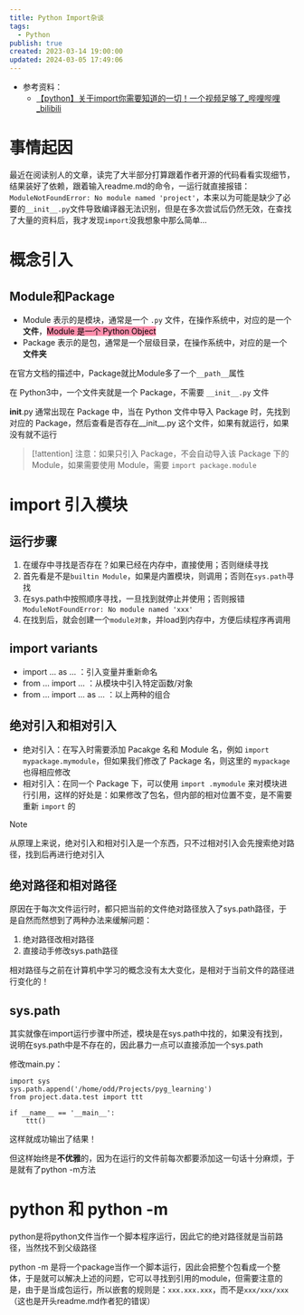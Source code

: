 ```yaml
---
title: Python Import杂谈
tags:
  - Python
publish: true
created: 2023-03-14 19:00:00
updated: 2024-03-05 17:49:06
---
```


- 参考资料：
	-  [【python】关于import你需要知道的一切！一个视频足够了_哔哩哔哩_bilibili](https://www.bilibili.com/video/BV1K24y1k7XA/)

# 事情起因

最近在阅读别人的文章，读完了大半部分打算跟着作者开源的代码看看实现细节，结果装好了依赖，跟着输入readme.md的命令，一运行就直接报错：`ModuleNotFoundError: No module named 'project'`，本来以为可能是缺少了必要的`__init__.py`文件导致编译器无法识别，但是在多次尝试后仍然无效，在查找了大量的资料后，我才发现`import`没我想象中那么简单...

# 概念引入

## Module和Package

- Module 表示的是模块，通常是一个 `.py` 文件，在操作系统中，对应的是一个**文件**，<mark style="background: #FF5582A6;">Module 是一个 Python Object</mark>
- Package 表示的是包，通常是一个层级目录，在操作系统中，对应的是一个**文件夹**

在官方文档的描述中，Package就比Module多了一个`__path__`属性

在 Python3中，一个文件夹就是一个 Package，不需要 `__init__.py` 文件

__init__.py 通常出现在 Package 中，当在 Python 文件中导入 Package 时，先找到对应的 Package，然后查看是否存在__init__.py 这个文件，如果有就运行，如果没有就不运行

> [!attention]
> 注意：如果只引入 Package，不会自动导入该 Package 下的 Module，如果需要使用 Module，需要 `import package.module`

# import 引入模块

## 运行步骤

1. 在缓存中寻找是否存在？如果已经在内存中，直接使用；否则继续寻找
2. 首先看是不是`builtin Module`，如果是内置模块，则调用；否则在`sys.path`寻找
3. 在sys.path中按照顺序寻找，一旦找到就停止并使用；否则报错`ModuleNotFoundError: No module named 'xxx'`
4. 在找到后，就会创建一个`module对象`，并load到内存中，方便后续程序再调用

## import variants

- import ... as ... ：引入变量并重新命名
- from ... import ... ：从模块中引入特定函数/对象
- from ... import ... as ... ：以上两种的组合

## 绝对引入和相对引入

- 绝对引入：在写入时需要添加 Pacakge 名和 Module 名，例如 `import mypackage.mymodule`，但如果我们修改了 Package 名，则这里的 `mypackage` 也得相应修改
- 相对引入：在同一个 Package 下，可以使用 `import .mymodule` 来对模块进行引用，这样的好处是：如果修改了包名，但内部的相对位置不变，是不需要重新 `import` 的

> [!note]
> 从原理上来说，绝对引入和相对引入是一个东西，只不过相对引入会先搜索绝对路径，找到后再进行绝对引入

## 绝对路径和相对路径

原因在于每次文件运行时，都只把当前的文件绝对路径放入了sys.path路径，于是自然而然想到了两种办法来缓解问题：

1. 绝对路径改相对路径
2. 直接动手修改sys.path路径

相对路径与之前在计算机中学习的概念没有太大变化，是相对于当前文件的路径进行变化的！

## sys.path

其实就像在import运行步骤中所述，模块是在sys.path中找的，如果没有找到，说明在sys.path中是不存在的，因此暴力一点可以直接添加一个sys.path

修改main.py：

```
import sys
sys.path.append('/home/odd/Projects/pyg_learning')
from project.data.test import ttt

if __name__ == '__main__':
    ttt()
```

这样就成功输出了结果！

但这样始终是**不优雅**的，因为在运行的文件前每次都要添加这一句话十分麻烦，于是就有了python -m方法

# python 和 python -m

python是将python文件当作一个脚本程序运行，因此它的绝对路径就是当前路径，当然找不到父级路径

python -m 是将一个package当作一个脚本运行，因此会把整个包看成一个整体，于是就可以解决上述的问题，它可以寻找到引用的module，但需要注意的是，由于是当成包运行，所以嵌套的规则是：`xxx.xxx.xxx`，而不是`xxx/xxx/xxx`（这也是开头readme.md作者犯的错误）